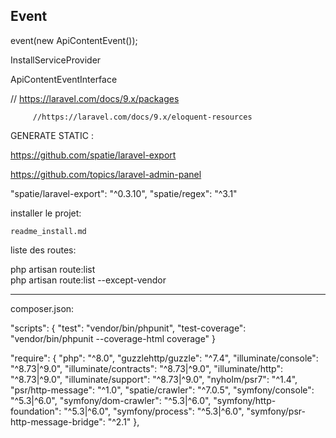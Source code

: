 
## Event

event(new ApiContentEvent());

InstallServiceProvider

ApiContentEventInterface


// https://laravel.com/docs/9.x/packages

         //https://laravel.com/docs/9.x/eloquent-resources




GENERATE STATIC : 

https://github.com/spatie/laravel-export

https://github.com/topics/laravel-admin-panel

"spatie/laravel-export": "^0.3.10",
"spatie/regex": "^3.1"


installer le projet:

    readme_install.md


liste des routes:

php artisan route:list  
php artisan route:list --except-vendor





------------------------------------------------------------------------


composer.json:

"scripts": {
"test": "vendor/bin/phpunit",
"test-coverage": "vendor/bin/phpunit --coverage-html coverage"
}



"require": {
"php": "^8.0",
"guzzlehttp/guzzle": "^7.4",
"illuminate/console": "^8.73|^9.0",
"illuminate/contracts": "^8.73|^9.0",
"illuminate/http": "^8.73|^9.0",
"illuminate/support": "^8.73|^9.0",
"nyholm/psr7": "^1.4",
"psr/http-message": "^1.0",
"spatie/crawler": "^7.0.5",
"symfony/console": "^5.3|^6.0",
"symfony/dom-crawler": "^5.3|^6.0",
"symfony/http-foundation": "^5.3|^6.0",
"symfony/process": "^5.3|^6.0",
"symfony/psr-http-message-bridge": "^2.1"
},
